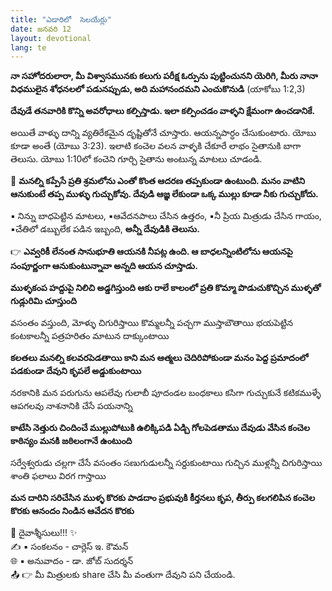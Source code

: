 ```yaml
---
title: "ఎడారిలో  సెలయేర్లు"
date: జనవరి 12
layout: devotional
lang: te
---
```

**నా సహోదరులారా, మీ విశ్వాసమునకు కలుగు పరీక్ష ఓర్పును పుట్టించునని యెరిగి, మీరు నానా విధములైన శోధనలలో పడునప్పుడు, అది మహానందమని ఎంచుకొనుడి**
 (యాకోబు 1:2,3)

**దేవుడే తనవారికి కొన్ని అవరోధాలు కల్పిస్తాడు. ఇలా కల్పించడం వాళ్ళని క్షేమంగా ఉంచడానికే.** 

 అయితే వాళ్ళు దాన్ని వ్యతిరేకమైన దృష్టితోనే చూస్తారు. ఆయన్నపార్ధం చేసుకుంటారు. యోబు కూడా అంతే (యోబు 3:23). ఇలాటి కంచెల వలన వాళ్ళకి చేకూరే లాభం సైతానుకి బాగా తెలుసు. యోబు 1:10లో కంచెని గూర్చి సైతాను అంటున్న మాటలు చూడండి.

🔹 **మనల్ని కప్పేసే ప్రతి శ్రమలోను ఎంతో కొంత ఆదరణ తప్పకుండా ఉంటుంది. మనం వాటిని ఆనుకుంటే తప్ప ముళ్ళు గుచ్చుకోవు. దేవుడి ఆజ్ఞ లేకుండా ఒక్క ముల్లు కూడా నీకు గుచ్చుకోదు.**

▪ నిన్ను బాధపెట్టిన మాటలు, 
▪ఆవేదనపాలు చేసిన ఉత్తరం, 
▪నీ ప్రియ మిత్రుడు చేసిన గాయం, 
▪చేతిలో డబ్బులేక పడిన ఇబ్బంది, 
**అన్నీ దేవుడికి తెలుసు.**

👉 **ఎవ్వరికీ లేనంత సానుభూతి ఆయనకి నీపట్ల ఉంది. ఆ బాధలన్నింటిలోను ఆయనపై సంపూర్ణంగా ఆనుకుంటున్నావా అన్నది ఆయన చూస్తాడు.** 

**ముళ్ళకంప హద్దుపై నిలిచి అడ్డగిస్తుంది ఆకు రాలే కాలంలో ప్రతి కొమ్మా పొడుచుకొచ్చిన ముళ్ళతో గుడ్లురిమి చూస్తుంది** 

వసంతం వస్తుంది, మోళ్ళు  చిగురిస్తాయి కొమ్మలన్నీ పచ్చగా ముస్తాబౌతాయి భయపెట్టిన కంటకాలన్నీ పత్రహరితం మాటున దాక్కుంటాయి

**కలతలు మనల్ని కలవరపెడతాయి కాని మన ఆత్మలు చెదిరిపోకుండా మనం పెద్ద ప్రమాదంలో పడకుండా దేవుని కృపలే అడ్డుకుంటాయి** 

నరకానికి మన పరుగును ఆపలేవు గులాబీ పూదండల బంధకాలు కసిగా గుచ్చుకునే కటికముళ్ళే ఆపగలవు నాశనానికి చేసే పయనాన్ని

**కాటేసి నెత్తురు చిందించే ముల్లుపోటుకి ఉలిక్కిపడి ఏడ్చి గోలపెడతాము దేవుడు వేసిన కంచెల కాఠిన్యం మనకి జఠిలంగానే ఉంటుంది**

సర్వేశ్వరుడు చల్లగా చేసే వసంతం సణుగుడులన్నీ సర్దుకుంటాయి గుచ్చిన ముళ్లన్నీ చిగురిస్తాయి శాంతి ఫలాలు విరగ గాస్తాయి

**మన దారిని సరిచేసిన ముళ్ళ కొరకు పాడదాం ప్రభువుకి కీర్తనలు కృప, తీర్పు కలగలిపిన కంచెల కొరకు ఆనందం నిండిన ఆవేదన కొరకు**

<div class="blessing">🙏 <span class="bless-text">దైవాశ్శీసులు!!!</span> ✨</div>

<div class="credit">✍️ <span class="credit-text">▪ సంకలనం - చార్లెస్ ఇ. కౌమన్</span></div>
<div class="credit">🌐 <span class="credit-text">▪ అనువాదం - డా. జోబ్ సుదర్శన్</span></div>


<div class="share">📤 👉 <span class="share-text">మీ మిత్రులకు share చేసి మీ వంతుగా దేవుని పని చేయండి.</span></div>
